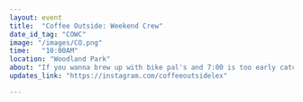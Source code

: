 ```yaml
---
layout: event
title:  "Coffee Outside: Weekend Crew"
date_id_tag: "COWC"
image: "/images/CO.png"
time:   "10:00AM"
location: "Woodland Park"
about: "If you wanna brew up with bike pal's and 7:00 is too early catch us for weekend crew on the second saturday of the month for a short ride and some hot (or cold) Coffee Outside action"
updates_link: "https://instagram.com/coffeeoutsidelex"

---
```


